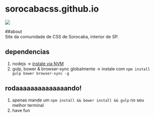 # sorocabacss.github.io
![](http://i.imgur.com/F3Rssb5.png)  

##about  
Site da comunidade de CSS de Sorocaba, interior de SP.

## dependencias
1. nodejs -> [instale via NVM](https://github.com/creationix/nvm)  
2. gulp, bower & browser-sync globalmente -> instale com ```npm install gulp bower browser-sync -g```  

## rodaaaaaaaaaaaaaando!
1. apenas mande um ```npm install && bower install && gulp``` no seu melhor terminal  
2. have fun
